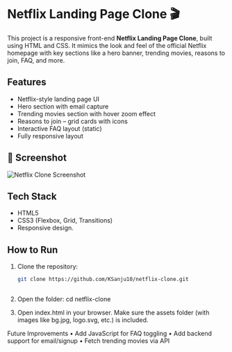 # Netflix Landing Page Clone 🎬

This project is a responsive front-end **Netflix Landing Page Clone**, built using HTML and CSS. It mimics the look and feel of the official Netflix homepage with key sections like a hero banner, trending movies, reasons to join, FAQ, and more.

## Features

- Netflix-style landing page UI
- Hero section with email capture
- Trending movies section with hover zoom effect
- Reasons to join – grid cards with icons
- Interactive FAQ layout (static)
- Fully responsive layout

## 📸 Screenshot

![Netflix Clone Screenshot](assets/images/screenshot.png)

## Tech Stack

- HTML5  
- CSS3 (Flexbox, Grid, Transitions)  
- Responsive design.

## How to Run

1. Clone the repository:
   ```bash
   git clone https://github.com/KSanju10/netflix-clone.git
	
2. Open the folder:
   cd netflix-clone

3. Open index.html in your browser.
Make sure the assets folder (with images like bg.jpg, logo.svg, etc.) is included.

Future Improvements
	•	Add JavaScript for FAQ toggling
	•	Add backend support for email/signup
	•	Fetch trending movies via API
